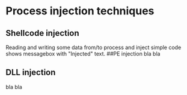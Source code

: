 # Process injection techniques
## Shellcode injection
Reading and writing some data from/to process and inject simple code shows messagebox with "Injected" text.
##PE injection
bla bla
## DLL injection
bla bla 
